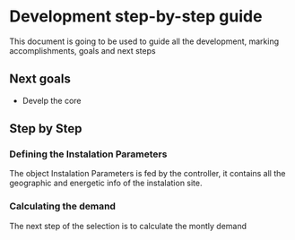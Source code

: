 # Development step-by-step guide
This document is going to be used to guide all the development, marking accomplishments, goals and next steps

## Next goals
- Develp the core

## Step by Step
### Defining the Instalation Parameters
The object Instalation Parameters is fed by the controller, it contains all the geographic and energetic info of the instalation site.

### Calculating the demand
The next step of the selection is to calculate the montly demand